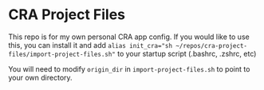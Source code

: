 # CRA Project Files
This repo is for my own personal CRA app config. If you would like to use this, you can install it and add `alias init_cra="sh ~/repos/cra-project-files/import-project-files.sh"` to your startup script (.bashrc, .zshrc, etc)

You will need to modify `origin_dir` in `import-project-files.sh` to point to your own directory.
